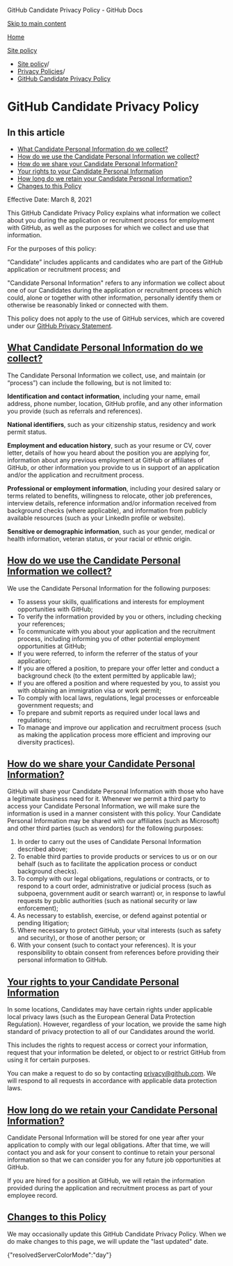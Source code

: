 GitHub Candidate Privacy Policy - GitHub Docs

[Skip to main content](#main-content)

[Home](/ja)

[Site policy](/ja/site-policy)

* [Site policy](/ja/site-policy)/
* [Privacy Policies](/ja/site-policy/privacy-policies)/
* [GitHub Candidate Privacy Policy](/ja/site-policy/privacy-policies/github-candidate-privacy-policy)

GitHub Candidate Privacy Policy
==========

In this article
----------

* [What Candidate Personal Information do we collect?](#what-candidate-personal-information-do-we-collect)
* [How do we use the Candidate Personal Information we collect?](#how-do-we-use-the-candidate-personal-information-we-collect)
* [How do we share your Candidate Personal Information?](#how-do-we-share-your-candidate-personal-information)
* [Your rights to your Candidate Personal Information](#your-rights-to-your-candidate-personal-information)
* [How long do we retain your Candidate Personal Information?](#how-long-do-we-retain-your-candidate-personal-information)
* [Changes to this Policy](#changes-to-this-policy)

Effective Date: March 8, 2021

This GitHub Candidate Privacy Policy explains what information we collect about you during the application or recruitment process for employment with GitHub, as well as the purposes for which we collect and use that information.

For the purposes of this policy:

“Candidate” includes applicants and candidates who are part of the GitHub application or recruitment process; and

"Candidate Personal Information" refers to any information we collect about one of our Candidates during the application or recruitment process which could, alone or together with other information, personally identify them or otherwise be reasonably linked or connected with them.

This policy does not apply to the use of GitHub services, which are covered under our [GitHub Privacy Statement](/ja/site-policy/privacy-policies/github-privacy-statement).

[What Candidate Personal Information do we collect?](#what-candidate-personal-information-do-we-collect)
----------

The Candidate Personal Information we collect, use, and maintain (or “process”) can include the following, but is not limited to:

**Identification and contact information**, including your name, email address, phone number, location, GitHub profile, and any other information you provide (such as referrals and references).

**National identifiers**, such as your citizenship status, residency and work permit status.

**Employment and education history**, such as your resume or CV, cover letter, details of how you heard about the position you are applying for, information about any previous employment at GitHub or affiliates of GitHub, or other information you provide to us in support of an application and/or the application and recruitment process.

**Professional or employment information**, including your desired salary or terms related to benefits, willingness to relocate, other job preferences, interview details, reference information and/or information received from background checks (where applicable), and information from publicly available resources (such as your LinkedIn profile or website).

**Sensitive or demographic information**, such as your gender, medical or health information, veteran status, or your racial or ethnic origin.

[How do we use the Candidate Personal Information we collect?](#how-do-we-use-the-candidate-personal-information-we-collect)
----------

We use the Candidate Personal Information for the following purposes:

* To assess your skills, qualifications and interests for employment opportunities with GitHub;
* To verify the information provided by you or others, including checking your references;
* To communicate with you about your application and the recruitment process, including informing you of other potential employment opportunities at GitHub;
* If you were referred, to inform the referrer of the status of your application;
* If you are offered a position, to prepare your offer letter and conduct a background check (to the extent permitted by applicable law);
* If you are offered a position and where requested by you, to assist you with obtaining an immigration visa or work permit;
* To comply with local laws, regulations, legal processes or enforceable government requests; and
* To prepare and submit reports as required under local laws and regulations;
* To manage and improve our application and recruitment process (such as making the application process more efficient and improving our diversity practices).

[How do we share your Candidate Personal Information?](#how-do-we-share-your-candidate-personal-information)
----------

GitHub will share your Candidate Personal Information with those who have a legitimate business need for it. Whenever we permit a third party to access your Candidate Personal Information, we will make sure the information is used in a manner consistent with this policy. Your Candidate Personal Information may be shared with our affiliates (such as Microsoft) and other third parties (such as vendors) for the following purposes:

1. In order to carry out the uses of Candidate Personal Information described above;
2. To enable third parties to provide products or services to us or on our behalf (such as to facilitate the application process or conduct background checks).
3. To comply with our legal obligations, regulations or contracts, or to respond to a court order, administrative or judicial process (such as subpoena, government audit or search warrant) or, in response to lawful requests by public authorities (such as national security or law enforcement);
4. As necessary to establish, exercise, or defend against potential or pending litigation;
5. Where necessary to protect GitHub, your vital interests (such as safety and security), or those of another person; or
6. With your consent (such to contact your references). It is your responsibility to obtain consent from references before providing their personal information to GitHub.

[Your rights to your Candidate Personal Information](#your-rights-to-your-candidate-personal-information)
----------

In some locations, Candidates may have certain rights under applicable local privacy laws (such as the European General Data Protection Regulation). However, regardless of your location, we provide the same high standard of privacy protection to all of our Candidates around the world.

This includes the rights to request access or correct your information, request that your information be deleted, or object to or restrict GitHub from using it for certain purposes.

You can make a request to do so by contacting [privacy@github.com](mailto:privacy@github.com). We will respond to all requests in accordance with applicable data protection laws.

[How long do we retain your Candidate Personal Information?](#how-long-do-we-retain-your-candidate-personal-information)
----------

Candidate Personal Information will be stored for one year after your application to comply with our legal obligations. After that time, we will contact you and ask for your consent to continue to retain your personal information so that we can consider you for any future job opportunities at GitHub.

If you are hired for a position at GitHub, we will retain the information provided during the application and recruitment process as part of your employee record.

[Changes to this Policy](#changes-to-this-policy)
----------

We may occasionally update this GitHub Candidate Privacy Policy. When we do make changes to this page, we will update the "last updated" date.

{"resolvedServerColorMode":"day"}
